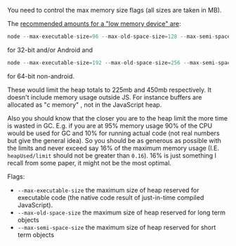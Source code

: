 You need to control the max memory size flags (all sizes are taken in MB).

The [recommended amounts for a "low memory device" are](https://github.com/v8/v8/blob/2b17c752d117bf0ededd23206bb38b69e641a976/src/heap/heap.h#L1106-L1136):

```js
node --max-executable-size=96 --max-old-space-size=128 --max-semi-space-size=1 app.js
```

for 32-bit and/or Android and

```js
node --max-executable-size=192 --max-old-space-size=256 --max-semi-space-size=2 app.js
```

for 64-bit non-android.

These would limit the heap totals to 225mb and 450mb respectively. It doesn't include memory usage outside JS. For instance buffers are allocated as "c memory" , not in the JavaScript heap.

Also you should know that the closer you are to the heap limit the more time is wasted in GC. E.g. if you are at 95% memory usage 90% of the CPU would be used for GC and 10% for running actual code (not real numbers but give the general idea). So you should be as generous as possible with the limits and never exceed say 16% of the maximum memory usage (I.E. `heapUsed/limit` should not be greater than `0.16`). 16% is just something I recall from some paper, it might not be the most optimal.

Flags:

- `--max-executable-size` the maximum size of heap reserved for executable code (the native code result of just-in-time compiled JavaScript).
- `--max-old-space-size` the maximum size of heap reserved for long term objects
- `--max-semi-space-size` the maximum size of heap reserved for short term objects